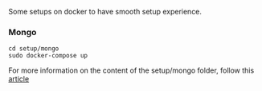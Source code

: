 Some setups on docker to have smooth setup experience.

### Mongo

```
cd setup/mongo
sudo docker-compose up
```

For more information on the content of the setup/mongo folder, follow this <a href="https://faun.pub/managing-mongodb-on-docker-with-docker-compose-26bf8a0bbae3">article</a>
